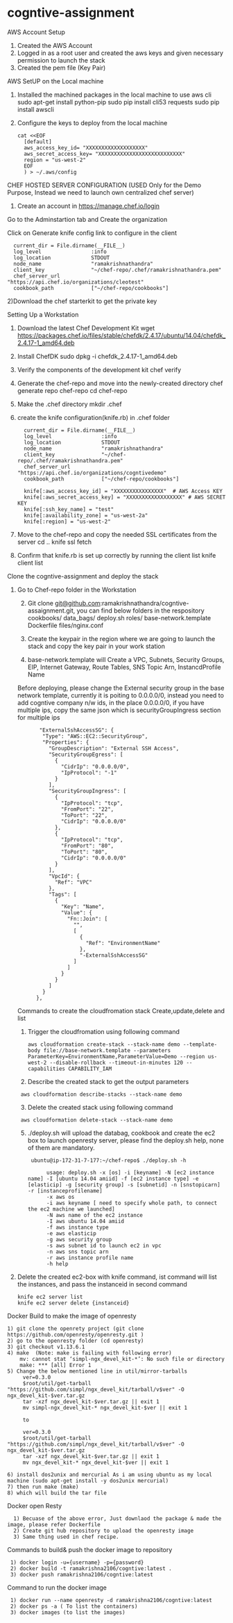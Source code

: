 # cogntive-assignment

AWS Account Setup

1) Created the AWS Account
2) Logged in as a root user and created the aws keys and given necessary permission to launch the stack
3) Created the pem file (Key Pair) 

AWS SetUP on the Local machine
   
   1) Installed the machined packages in the local machine to use aws cli
           sudo apt-get install python-pip
           sudo pip install cli53 requests
           sudo pip install awscli 
   2) Configure the keys to deploy from the local machine        
   
          cat <<EOF
            [default]
            aws_access_key_id= "XXXXXXXXXXXXXXXXXXX"
            aws_secret_access_key= "XXXXXXXXXXXXXXXXXXXXXXXXXXX"
            region = "us-west-2"
            EOF
            ) > ~/.aws/config

CHEF HOSTED SERVER CONFIGURATION (USED Only for the Demo Purpose, Instead we need to launch own centralized chef server)

1) Create an account in https://manage.chef.io/login

Go to the Adminstartion tab and Create the organization

Click on Generate knife config link to configure in the client

      current_dir = File.dirname(__FILE__)
      log_level                :info
      log_location             STDOUT
      node_name                "ramakrishnathandra"
      client_key               "~/chef-repo/.chef/ramakrishnathandra.pem"
      chef_server_url          "https://api.chef.io/organizations/cleotest"
      cookbook_path            ["~/chef-repo/cookbooks"]

2)Download the chef starterkit to get the private key

Setting Up a Workstation

1) Download the latest Chef Development Kit wget https://packages.chef.io/files/stable/chefdk/2.4.17/ubuntu/14.04/chefdk_2.4.17-1_amd64.deb

2) Install ChefDK
     sudo dpkg -i chefdk_2.4.17-1_amd64.deb

3)  Verify the components of the development kit
     chef verify

4) Generate the chef-repo and move into the newly-created directory
     chef generate repo chef-repo
     cd chef-repo

5) Make the .chef directory
     mkdir .chef

6) create the knife configuration(knife.rb) in .chef folder
    
         current_dir = File.dirname(__FILE__)
         log_level                :info
         log_location             STDOUT
         node_name                "ramakrishnathandra"
         client_key               "~/chef-repo/.chef/ramakrishnathandra.pem"
         chef_server_url          "https://api.chef.io/organizations/cogntivedemo"
         cookbook_path            ["~/chef-repo/cookbooks"]

         knife[:aws_access_key_id] = "XXXXXXXXXXXXXXXX"  # AWS Access KEY
         knife[:aws_secret_access_key] = "XXXXXXXXXXXXXXXXXX" # AWS SECRET KEY
         knife[:ssh_key_name] = "test"
         knife[:availability_zone] = "us-west-2a"
         knife[:region] = "us-west-2"

  7) Move to the chef-repo and copy the needed SSL certificates from the server
       cd ..
       knife ssl fetch

  8) Confirm that knife.rb is set up correctly by running the client list
       knife client list
       

            
Clone the cogntive-assignment and deploy the stack

1) Go to Chef-repo folder in the Workstation
   
   2) Git clone git@github.com:ramakrishnathandra/cogntive-assaignment.git, you can find below folders in the respository
             cookbooks/
             data_bags/
             deploy.sh
             roles/
             base-network.template
             Dockerfile
             files/nginx.conf
   
   3) Create the keypair in the region where we are going to launch the stack and copy the key pair in your work station
   
   4) base-network.template will Create a VPC, Subnets, Security Groups, EIP, Internet Gateway, Route Tables, SNS Topic Arn, InstancdProfile Name
   
   Before deploying, please change the External security group in the base network template, currently it is poiting to 0.0.0.0/0, instead you need to add cogntive company n/w ids, in the place 0.0.0.0/0, if you have multiple ips, copy the same json which is securityGroupIngress section for multiple ips
   
              "ExternalSshAccessSG": {
               "Type": "AWS::EC2::SecurityGroup",
               "Properties": {
                 "GroupDescription": "External SSH Access",
                 "SecurityGroupEgress": [
                   {
                     "CidrIp": "0.0.0.0/0",
                     "IpProtocol": "-1"
                   }
                 ],
                 "SecurityGroupIngress": [
                   {
                     "IpProtocol": "tcp",
                     "FromPort": "22",
                     "ToPort": "22",
                     "CidrIp": "0.0.0.0/0"
                   },
                   {
                     "IpProtocol": "tcp",
                     "FromPort": "80",
                     "ToPort": "80",
                     "CidrIp": "0.0.0.0/0"
                   }
                 ],
                 "VpcId": {
                   "Ref": "VPC"
                 },
                 "Tags": [
                   {
                     "Key": "Name",
                     "Value": {
                       "Fn::Join": [
                         "",
                         [
                           {
                             "Ref": "EnvironmentName"
                           },
                           "-ExternalSshAccessSG"
                         ]
                       ]
                     }
                   }
                 ]
               }
             },
   
   
   Commands to create the cloudfromation stack Create,update,delete and list
   
      1) Trigger the cloudfromation using following command
          
             aws cloudformation create-stack --stack-name demo --template-body file://base-network.template --parameters ParameterKey=EnvironmentName,ParameterValue=Demo --region us-west-2 --disable-rollback --timeout-in-minutes 120 --capabilities CAPABILITY_IAM

      2) Describe the created stack to get the output parameters
        
        aws cloudformation describe-stacks --stack-name demo

      3) Delete the created stack using following command
     
        aws cloudformation delete-stack --stack-name demo
   
   
   
   5) ./deploy.sh will upload the databag, cookbook and create the ec2 box to launch openresty server, please find the deploy.sh help, none of them are mandatory.
           
           ubuntu@ip-172-31-7-177:~/chef-repo$ ./deploy.sh -h

                usage: deploy.sh -x [os] -i [keyname] -N [ec2 instance name] -I [ubuntu 14.04 amiid] -f [ec2 instance type] -e [elasticip] -g [security group] -s [subnetid] -n [snstopicarn] -r [instanceprofilename]
                -x aws os
                -i aws keyname [ need to specify whole path, to connect the ec2 machine we launched]
                -N aws name of the ec2 instance
                -I aws ubuntu 14.04 amiid
                -f aws instance type
                -e aws elasticip
                -g aws security group
                -s aws subnet id to launch ec2 in vpc
                -n aws sns topic arn
                -r aws instance profile name
                -h help

  6) Delete the created ec2-box with knife command, ist command will list the instances, and pass the instanceid in second command
  
         knife ec2 server list 
         knife ec2 server delete {instanceid}
         
         
 Docker Build to make the image of openresty
 
    1) git clone the openrety project (git clone https://github.com/openresty/openresty.git )
    2) go to the openresty folder (cd openresty)
    3) git checkout v1.13.6.1
    4) make  (Note: make is failing with following error)
        mv: cannot stat ‘simpl-ngx_devel_kit-*’: No such file or directory
        make: *** [all] Error 1
    5) Change the below mentioned line in util/mirror-tarballs
         ver=0.3.0
         $root/util/get-tarball "https://github.com/simpl/ngx_devel_kit/tarball/v$ver" -O ngx_devel_kit-$ver.tar.gz
         tar -xzf ngx_devel_kit-$ver.tar.gz || exit 1
         mv simpl-ngx_devel_kit-* ngx_devel_kit-$ver || exit 1

         to

         ver=0.3.0
         $root/util/get-tarball "https://github.com/simpl/ngx_devel_kit/tarball/v$ver" -O ngx_devel_kit-$ver.tar.gz
         tar -xzf ngx_devel_kit-$ver.tar.gz || exit 1
         mv ngx_devel_kit-* ngx_devel_kit-$ver || exit 1

    6) install dos2unix and mercurial As i am using ubuntu as my local machine (sudo apt-get install -y dos2unix mercurial)
    7) then run make (make)
    8) which will build the tar file
      

Docker open Resty

      1) Becuase of the above error, Just downlaod the package & made the image, please refer Dockerfile
      2) Create git hub repository to upload the openresty image
      3) Same thing used in chef recipe.

Commands to build& push the docker image to repository

     1) docker login -u={username} -p={password} 
     2) docker build -t ramakrishna2106/cogntive:latest .
     3) docker push ramakrishna2106/cogntive:latest
     
Command to run the docker image

     1) docker run --name openresty -d ramakrishna2106/cogntive:latest
     2) docker ps -a ( To list the containers)
     3) docker images (to list the images)

 
 
